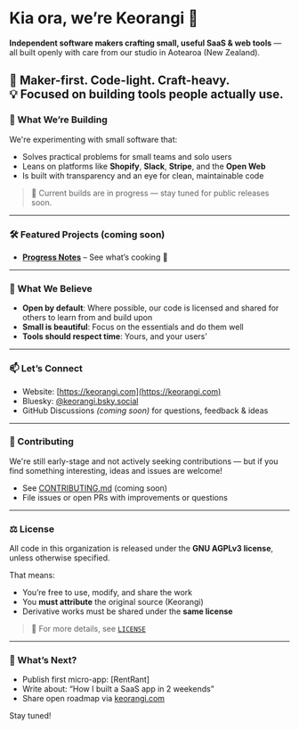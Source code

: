# Kia ora, we’re Keorangi 👋

**Independent software makers crafting small, useful SaaS & web tools** — all built openly with care from our studio in Aotearoa (New Zealand).

🌱 Maker-first. Code-light. Craft-heavy.  
💡 Focused on building tools people actually use.
---

### 🚀 What We’re Building

We're experimenting with small software that:
- Solves practical problems for small teams and solo users
- Leans on platforms like **Shopify**, **Slack**, **Stripe**, and the **Open Web**
- Is built with transparency and an eye for clean, maintainable code

> 🧪 Current builds are in progress — stay tuned for public releases soon.

---

### 🛠️ Featured Projects (coming soon)

- **[Progress Notes](https://keorangi.com)** – See what’s cooking 🔧

---

### 💬 What We Believe

- **Open by default**: Where possible, our code is licensed and shared for others to learn from and build upon
- **Small is beautiful**: Focus on the essentials and do them well
- **Tools should respect time**: Yours, and your users’

---

### 📫 Let’s Connect

- Website: [https://keorangi.com](https://keorangi.com)
- Bluesky: [@keorangi.bsky.social](https://bsky.app/profile/keorangi.bsky.social)
- GitHub Discussions *(coming soon)* for questions, feedback & ideas

---

### 🤝 Contributing

We're still early-stage and not actively seeking contributions — but if you find something interesting, ideas and issues are welcome!

- See [CONTRIBUTING.md](https://github.com/keorangi/.github/blob/main/CONTRIBUTING.md) (coming soon)
- File issues or open PRs with improvements or questions

---

### ⚖️ License

All code in this organization is released under the **GNU AGPLv3 license**, unless otherwise specified.

That means:
- You’re free to use, modify, and share the work
- You **must attribute** the original source (Keorangi)
- Derivative works must be shared under the **same license**

> 📜 For more details, see [`LICENSE`](https://github.com/keorangi/.github/blob/main/LICENSE)

---

### 🔭 What’s Next?

- Publish first micro-app: [RentRant]
- Write about: “How I built a SaaS app in 2 weekends”
- Share open roadmap via [keorangi.com](https://keorangi.com)

Stay tuned!
